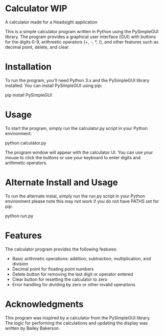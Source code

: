 # Calculator WIP 
A calculator made for a Headsight application

This is a simple calculator program written in Python using the PySimpleGUI library. The program provides a graphical user interface (GUI) with buttons for the digits 0-9, arithmetic operators (+, -, *, /), and other features such as decimal point, delete, and clear.

# Installation
To run the program, you'll need Python 3.x and the PySimpleGUI library installed. You can install PySimpleGUI using pip:

pip install PySimpleGUI

# Usage
To start the program, simply run the calculator.py script in your Python environment:

python calculator.py

The program window will appear with the calculator UI. You can use your mouse to click the buttons or use your keyboard to enter digits and arithmetic operators.

# Alternate Install and Usage
To run the alternate instal, simply run the run.py script in your Python environment please note this may not work if you do not have PATHS set for pip:

python run.py

# Features
The calculator program provides the following features:

* Basic arithmetic operations: addition, subtraction, multiplication, and division
* Decimal point for floating point numbers
* Delete button for removing the last digit or operator entered
* Clear button for resetting the calculator to zero
* Error handling for dividing by zero or other invalid operations

# Acknowledgments
This program was inspired by a calculator from the PySimpleGUI library. The logic for performing the calculations and updating the display was written by Bailey Bakerson.